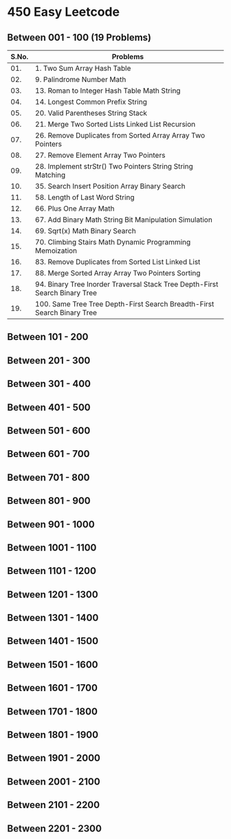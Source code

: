 # 450 Easy Leetcode

## Between  001 -  100 (19 Problems)

| S.No. | Problems |
| ----- | -------- |
| 01.   | 1. Two Sum Array Hash Table
| 02.   | 9. Palindrome Number Math
| 03.   | 13. Roman to Integer Hash Table Math String
| 04.   | 14. Longest Common Prefix String
| 05.   | 20. Valid Parentheses String Stack
| 06.   | 21. Merge Two Sorted Lists Linked List Recursion
| 07.   | 26. Remove Duplicates from Sorted Array Array Two Pointers
| 08.   | 27. Remove Element Array Two Pointers
| 09.   | 28. Implement strStr() Two Pointers String String Matching
| 10.   | 35. Search Insert Position Array Binary Search
| 11.  | 58. Length of Last Word String
| 12.  | 66. Plus One Array Math
| 13.  | 67. Add Binary Math String Bit Manipulation Simulation
| 14.  | 69. Sqrt(x) Math Binary Search
| 15.  | 70. Climbing Stairs Math Dynamic Programming Memoization
| 16. | 83. Remove Duplicates from Sorted List Linked List
| 17. | 88. Merge Sorted Array Array Two Pointers Sorting
| 18. | 94. Binary Tree Inorder Traversal Stack Tree Depth-First Search Binary Tree
| 19. | 100. Same Tree Tree Depth-First Search Breadth-First Search Binary Tree


































## Between  101 -  200
## Between  201 -  300
## Between  301 -  400
## Between  401 -  500
## Between  501 -  600
## Between  601 -  700
## Between  701 -  800
## Between  801 -  900
## Between  901 - 1000
## Between 1001 - 1100
## Between 1101 - 1200
## Between 1201 - 1300
## Between 1301 - 1400
## Between 1401 - 1500
## Between 1501 - 1600
## Between 1601 - 1700
## Between 1701 - 1800
## Between 1801 - 1900
## Between 1901 - 2000
## Between 2001 - 2100
## Between 2101 - 2200
## Between 2201 - 2300
